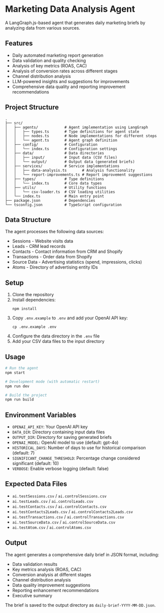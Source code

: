 # Marketing Data Analysis Agent

A LangGraph.js-based agent that generates daily marketing briefs by analyzing data from various sources.

## Features

- Daily automated marketing report generation
- Data validation and quality checking
- Analysis of key metrics (ROAS, CAC)
- Analysis of conversion rates across different stages
- Channel distribution analysis
- LLM-powered insights and suggestions for improvements
- Comprehensive data quality and reporting improvement recommendations

## Project Structure

```
.
├── src/
│   ├── agents/            # Agent implementation using LangGraph
│   │   ├── types.ts       # Type definitions for agent state
│   │   ├── nodes.ts       # Node implementations for different steps
│   │   └── agent.ts       # Agent graph definition
│   ├── config/            # Configuration
│   │   └── index.ts       # Configuration settings
│   ├── data/              # Data directories
│   │   ├── input/         # Input data (CSV files)
│   │   └── output/        # Output data (generated briefs)
│   ├── services/          # Service implementations
│   │   ├── data-analysis.ts       # Analysis functionality
│   │   └── report-improvements.ts # Report improvement suggestions
│   ├── types/             # Type definitions
│   │   └── index.ts       # Core data types
│   ├── utils/             # Utility functions
│   │   └── csv-loader.ts  # CSV loading utilities
│   └── index.ts           # Main entry point
├── package.json           # Dependencies
└── tsconfig.json          # TypeScript configuration
```

## Data Structure

The agent processes the following data sources:

- Sessions - Website visits data
- Leads - CRM lead records
- Contacts - Contact information from CRM and Shopify
- Transactions - Order data from Shopify
- Source Data - Advertising statistics (spend, impressions, clicks)
- Atoms - Directory of advertising entity IDs

## Setup

1. Clone the repository
2. Install dependencies:
   ```
   npm install
   ```
3. Copy `.env.example` to `.env` and add your OpenAI API key:
   ```
   cp .env.example .env
   ```
4. Configure the data directory in the `.env` file
5. Add your CSV data files to the input directory

## Usage

```bash
# Run the agent
npm start

# Development mode (with automatic restart)
npm run dev

# Build the project
npm run build
```

## Environment Variables

- `OPENAI_API_KEY`: Your OpenAI API key
- `DATA_DIR`: Directory containing input data files
- `OUTPUT_DIR`: Directory for saving generated briefs
- `OPENAI_MODEL`: OpenAI model to use (default: gpt-4o)
- `HISTORICAL_DAYS`: Number of days to use for historical comparison (default: 7)
- `SIGNIFICANT_CHANGE_THRESHOLD`: Percentage change considered significant (default: 10)
- `VERBOSE`: Enable verbose logging (default: false)

## Expected Data Files

- `ai.testSessions.csv` / `ai.controlSessions.csv`
- `ai.testLeads.csv` / `ai.controlLeads.csv`
- `ai.testContacts.csv` / `ai.controlContacts.csv`
- `ai.testContacts2Leads.csv` / `ai.controlContacts2Leads.csv`
- `ai.testTransactions.csv` / `ai.controlTransactions.csv`
- `ai.testSourceData.csv` / `ai.controlSourceData.csv`
- `ai.testAtom.csv` / `ai.controlAtoms.csv`

## Output

The agent generates a comprehensive daily brief in JSON format, including:

- Data validation results
- Key metrics analysis (ROAS, CAC)
- Conversion analysis at different stages
- Channel distribution analysis
- Data quality improvement suggestions
- Reporting enhancement recommendations
- Executive summary

The brief is saved to the output directory as `daily-brief-YYYY-MM-DD.json`.
